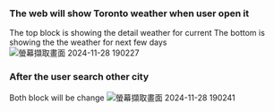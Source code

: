 ### The web will show Toronto weather when user open it
The top block is showing the detail weather for current
The bottom is showing the the weather for next few days
![螢幕擷取畫面 2024-11-28 190227](https://github.com/user-attachments/assets/30e14d35-5f22-4e55-ad8a-2dcb358dc14b)
### After the user search other city
Both block will be change
![螢幕擷取畫面 2024-11-28 190241](https://github.com/user-attachments/assets/5100609c-c6c8-4feb-b885-1a8ba63ffc2b)
